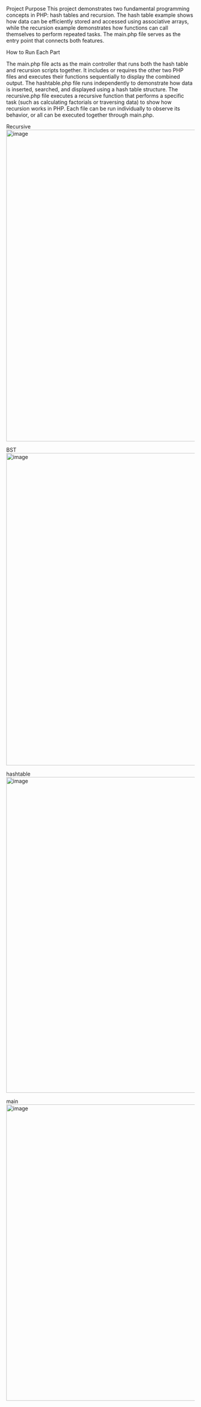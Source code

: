 Project Purpose
This project demonstrates two fundamental programming concepts in PHP: hash tables and recursion. The hash table example shows how data can be efficiently stored
and accessed using associative arrays, while the recursion example demonstrates how functions can call themselves to perform repeated tasks. The main.php file 
serves as the entry point that connects both features.

How to Run Each Part

The main.php file acts as the main controller that runs both the hash table and recursion scripts together. It includes or requires the other two PHP files
and executes their functions sequentially to display the combined output.
The hashtable.php file runs independently to demonstrate how data is inserted, searched, and displayed using a hash table structure.
The recursive.php file executes a recursive function that performs a specific task (such as calculating factorials or traversing data)
to show how recursion works in PHP. Each file can be run individually to observe its behavior, or all can be executed together through main.php.

Recursive
<img width="1436" height="830" alt="image" src="https://github.com/user-attachments/assets/60399c37-7210-43ac-b927-9d089c44a737" />

BST
<img width="1425" height="832" alt="image" src="https://github.com/user-attachments/assets/82c7f1ea-de76-4dc3-8f43-c29180f82fce" />

hashtable
<img width="1439" height="841" alt="image" src="https://github.com/user-attachments/assets/962635a0-0d45-4200-91b4-0d024345f1b3" />

main
<img width="1431" height="789" alt="image" src="https://github.com/user-attachments/assets/630275c6-5455-40c6-820d-571110620d8c" />




